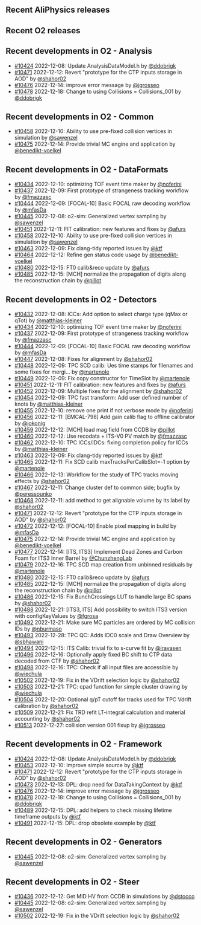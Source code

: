 ## Recent AliPhysics releases
## Recent O2 releases
## Recent developments in O2 - Analysis
- [\#10424](https://github.com/AliceO2Group/AliceO2/pull/10424) 2022-12-08: Update AnalysisDataModel.h by [@ddobrigk](https://github.com/ddobrigk)
- [\#10471](https://github.com/AliceO2Group/AliceO2/pull/10471) 2022-12-12: Revert "prototype for the CTP inputs storage in AOD" by [@shahor02](https://github.com/shahor02)
- [\#10476](https://github.com/AliceO2Group/AliceO2/pull/10476) 2022-12-14: improve error message by [@jgrosseo](https://github.com/jgrosseo)
- [\#10478](https://github.com/AliceO2Group/AliceO2/pull/10478) 2022-12-18: Change to using Collisions = Collisions_001 by [@ddobrigk](https://github.com/ddobrigk)
## Recent developments in O2 - Common
- [\#10458](https://github.com/AliceO2Group/AliceO2/pull/10458) 2022-12-10: Ability to use pre-fixed collision vertices in simulation by [@sawenzel](https://github.com/sawenzel)
- [\#10475](https://github.com/AliceO2Group/AliceO2/pull/10475) 2022-12-14: Provide trivial MC engine and application by [@benedikt-voelkel](https://github.com/benedikt-voelkel)
## Recent developments in O2 - DataFormats
- [\#10434](https://github.com/AliceO2Group/AliceO2/pull/10434) 2022-12-10: optimizing TOF event time maker by [@noferini](https://github.com/noferini)
- [\#10437](https://github.com/AliceO2Group/AliceO2/pull/10437) 2022-12-09: First prototype of strangeness tracking workflow by [@fmazzasc](https://github.com/fmazzasc)
- [\#10444](https://github.com/AliceO2Group/AliceO2/pull/10444) 2022-12-09: [FOCAL-10] Basic FOCAL raw decoding workflow by [@mfasDa](https://github.com/mfasDa)
- [\#10445](https://github.com/AliceO2Group/AliceO2/pull/10445) 2022-12-08: o2-sim: Generalized vertex sampling by [@sawenzel](https://github.com/sawenzel)
- [\#10451](https://github.com/AliceO2Group/AliceO2/pull/10451) 2022-12-11: FIT calibration: new features and fixes by [@afurs](https://github.com/afurs)
- [\#10458](https://github.com/AliceO2Group/AliceO2/pull/10458) 2022-12-10: Ability to use pre-fixed collision vertices in simulation by [@sawenzel](https://github.com/sawenzel)
- [\#10463](https://github.com/AliceO2Group/AliceO2/pull/10463) 2022-12-09: Fix clang-tidy reported issues by [@ktf](https://github.com/ktf)
- [\#10464](https://github.com/AliceO2Group/AliceO2/pull/10464) 2022-12-12: Refine gen status code usage by [@benedikt-voelkel](https://github.com/benedikt-voelkel)
- [\#10480](https://github.com/AliceO2Group/AliceO2/pull/10480) 2022-12-15: FT0 calib&reco update by [@afurs](https://github.com/afurs)
- [\#10485](https://github.com/AliceO2Group/AliceO2/pull/10485) 2022-12-15: [MCH] normalize the propagation of digits along the reconstruction chain by [@pillot](https://github.com/pillot)
## Recent developments in O2 - Detectors
- [\#10432](https://github.com/AliceO2Group/AliceO2/pull/10432) 2022-12-08: ICCs: Add option to select charge type (qMax or qTot) by [@matthias-kleiner](https://github.com/matthias-kleiner)
- [\#10434](https://github.com/AliceO2Group/AliceO2/pull/10434) 2022-12-10: optimizing TOF event time maker by [@noferini](https://github.com/noferini)
- [\#10437](https://github.com/AliceO2Group/AliceO2/pull/10437) 2022-12-09: First prototype of strangeness tracking workflow by [@fmazzasc](https://github.com/fmazzasc)
- [\#10444](https://github.com/AliceO2Group/AliceO2/pull/10444) 2022-12-09: [FOCAL-10] Basic FOCAL raw decoding workflow by [@mfasDa](https://github.com/mfasDa)
- [\#10447](https://github.com/AliceO2Group/AliceO2/pull/10447) 2022-12-08: Fixes for alignment by [@shahor02](https://github.com/shahor02)
- [\#10448](https://github.com/AliceO2Group/AliceO2/pull/10448) 2022-12-09: TPC SCD calib: Ues time stamps for filenames and some fixes for mergi… by [@martenole](https://github.com/martenole)
- [\#10449](https://github.com/AliceO2Group/AliceO2/pull/10449) 2022-12-09: Fix copy constructor for TimeSlot by [@martenole](https://github.com/martenole)
- [\#10451](https://github.com/AliceO2Group/AliceO2/pull/10451) 2022-12-11: FIT calibration: new features and fixes by [@afurs](https://github.com/afurs)
- [\#10452](https://github.com/AliceO2Group/AliceO2/pull/10452) 2022-12-09: Multiple fixes for the alignment by [@shahor02](https://github.com/shahor02)
- [\#10454](https://github.com/AliceO2Group/AliceO2/pull/10454) 2022-12-09: TPC fast transform: Add user defined number of knots by [@matthias-kleiner](https://github.com/matthias-kleiner)
- [\#10455](https://github.com/AliceO2Group/AliceO2/pull/10455) 2022-12-10: remove one print if not verbose mode by [@noferini](https://github.com/noferini)
- [\#10456](https://github.com/AliceO2Group/AliceO2/pull/10456) 2022-12-11: [EMCAL-798] Add gain calib flag to offline calibrator by [@jokonig](https://github.com/jokonig)
- [\#10459](https://github.com/AliceO2Group/AliceO2/pull/10459) 2022-12-12: [MCH] load mag field from CCDB by [@pillot](https://github.com/pillot)
- [\#10460](https://github.com/AliceO2Group/AliceO2/pull/10460) 2022-12-12: Use recodata + ITS-V0 PV match by [@fmazzasc](https://github.com/fmazzasc)
- [\#10462](https://github.com/AliceO2Group/AliceO2/pull/10462) 2022-12-10: TPC ICCs/IDCs: fixing completion policy for ICCs by [@matthias-kleiner](https://github.com/matthias-kleiner)
- [\#10463](https://github.com/AliceO2Group/AliceO2/pull/10463) 2022-12-09: Fix clang-tidy reported issues by [@ktf](https://github.com/ktf)
- [\#10465](https://github.com/AliceO2Group/AliceO2/pull/10465) 2022-12-11: Fix SCD calib maxTracksPerCalibSlot=-1 option by [@martenole](https://github.com/martenole)
- [\#10466](https://github.com/AliceO2Group/AliceO2/pull/10466) 2022-12-13: Workflow for the study of TPC tracks moving effects by [@shahor02](https://github.com/shahor02)
- [\#10467](https://github.com/AliceO2Group/AliceO2/pull/10467) 2022-12-11: Change cluster def to common side; bugfix by [@peressounko](https://github.com/peressounko)
- [\#10468](https://github.com/AliceO2Group/AliceO2/pull/10468) 2022-12-11: add method to get alignable volume by its label by [@shahor02](https://github.com/shahor02)
- [\#10471](https://github.com/AliceO2Group/AliceO2/pull/10471) 2022-12-12: Revert "prototype for the CTP inputs storage in AOD" by [@shahor02](https://github.com/shahor02)
- [\#10472](https://github.com/AliceO2Group/AliceO2/pull/10472) 2022-12-12: [FOCAL-10] Enable pixel mapping in build by [@mfasDa](https://github.com/mfasDa)
- [\#10475](https://github.com/AliceO2Group/AliceO2/pull/10475) 2022-12-14: Provide trivial MC engine and application by [@benedikt-voelkel](https://github.com/benedikt-voelkel)
- [\#10477](https://github.com/AliceO2Group/AliceO2/pull/10477) 2022-12-14: [ITS, ITS3] Implement Dead Zones and Carbon Foam for ITS3 Inner Barrel by [@ChunzhengLab](https://github.com/ChunzhengLab)
- [\#10479](https://github.com/AliceO2Group/AliceO2/pull/10479) 2022-12-16: TPC SCD map creation from unbinned residuals by [@martenole](https://github.com/martenole)
- [\#10480](https://github.com/AliceO2Group/AliceO2/pull/10480) 2022-12-15: FT0 calib&reco update by [@afurs](https://github.com/afurs)
- [\#10485](https://github.com/AliceO2Group/AliceO2/pull/10485) 2022-12-15: [MCH] normalize the propagation of digits along the reconstruction chain by [@pillot](https://github.com/pillot)
- [\#10486](https://github.com/AliceO2Group/AliceO2/pull/10486) 2022-12-15: Fix BunchCrossings LUT to handle large BC spans by [@shahor02](https://github.com/shahor02)
- [\#10488](https://github.com/AliceO2Group/AliceO2/pull/10488) 2022-12-21: [ITS3, ITS] Add possibility to switch ITS3 version with configKeyValues by [@fgrosa](https://github.com/fgrosa)
- [\#10492](https://github.com/AliceO2Group/AliceO2/pull/10492) 2022-12-21: Make sure MC particles are ordered by MC collision IDs by [@nburmaso](https://github.com/nburmaso)
- [\#10493](https://github.com/AliceO2Group/AliceO2/pull/10493) 2022-12-28: TPC QC: Adds IDC0 scale and Draw Overview by [@sbhawani](https://github.com/sbhawani)
- [\#10494](https://github.com/AliceO2Group/AliceO2/pull/10494) 2022-12-15: ITS Calib: trivial fix to s-curve fit by [@iravasen](https://github.com/iravasen)
- [\#10496](https://github.com/AliceO2Group/AliceO2/pull/10496) 2022-12-16: Optionally apply fixed BC shift to CTP data decoded from CTF by [@shahor02](https://github.com/shahor02)
- [\#10498](https://github.com/AliceO2Group/AliceO2/pull/10498) 2022-12-16: TPC: Check if all input files are accessible by [@wiechula](https://github.com/wiechula)
- [\#10502](https://github.com/AliceO2Group/AliceO2/pull/10502) 2022-12-19: Fix in the VDrift selection logic by [@shahor02](https://github.com/shahor02)
- [\#10503](https://github.com/AliceO2Group/AliceO2/pull/10503) 2022-12-21: TPC: cpad function for simple cluster drawing by [@wiechula](https://github.com/wiechula)
- [\#10504](https://github.com/AliceO2Group/AliceO2/pull/10504) 2022-12-20: Optional q/pT cutoff for tracks used for TPC Vdrift calibration by [@shahor02](https://github.com/shahor02)
- [\#10509](https://github.com/AliceO2Group/AliceO2/pull/10509) 2022-12-21: Fix TRD refit LT-integral calculation and material accounting by [@shahor02](https://github.com/shahor02)
- [\#10513](https://github.com/AliceO2Group/AliceO2/pull/10513) 2022-12-27: collision version 001 fixup by [@jgrosseo](https://github.com/jgrosseo)
## Recent developments in O2 - Framework
- [\#10424](https://github.com/AliceO2Group/AliceO2/pull/10424) 2022-12-08: Update AnalysisDataModel.h by [@ddobrigk](https://github.com/ddobrigk)
- [\#10453](https://github.com/AliceO2Group/AliceO2/pull/10453) 2022-12-10: Improve simple source by [@ktf](https://github.com/ktf)
- [\#10471](https://github.com/AliceO2Group/AliceO2/pull/10471) 2022-12-12: Revert "prototype for the CTP inputs storage in AOD" by [@shahor02](https://github.com/shahor02)
- [\#10473](https://github.com/AliceO2Group/AliceO2/pull/10473) 2022-12-13: DPL: drop need for DataTakingContext by [@ktf](https://github.com/ktf)
- [\#10476](https://github.com/AliceO2Group/AliceO2/pull/10476) 2022-12-14: improve error message by [@jgrosseo](https://github.com/jgrosseo)
- [\#10478](https://github.com/AliceO2Group/AliceO2/pull/10478) 2022-12-18: Change to using Collisions = Collisions_001 by [@ddobrigk](https://github.com/ddobrigk)
- [\#10489](https://github.com/AliceO2Group/AliceO2/pull/10489) 2022-12-15: DPL: add helpers to check missing lifetime timeframe outputs by [@ktf](https://github.com/ktf)
- [\#10491](https://github.com/AliceO2Group/AliceO2/pull/10491) 2022-12-15: DPL: drop obsolete example by [@ktf](https://github.com/ktf)
## Recent developments in O2 - Generators
- [\#10445](https://github.com/AliceO2Group/AliceO2/pull/10445) 2022-12-08: o2-sim: Generalized vertex sampling by [@sawenzel](https://github.com/sawenzel)
## Recent developments in O2 - Steer
- [\#10436](https://github.com/AliceO2Group/AliceO2/pull/10436) 2022-12-12: Get MID HV from CCDB in simulations by [@dstocco](https://github.com/dstocco)
- [\#10445](https://github.com/AliceO2Group/AliceO2/pull/10445) 2022-12-08: o2-sim: Generalized vertex sampling by [@sawenzel](https://github.com/sawenzel)
- [\#10502](https://github.com/AliceO2Group/AliceO2/pull/10502) 2022-12-19: Fix in the VDrift selection logic by [@shahor02](https://github.com/shahor02)
